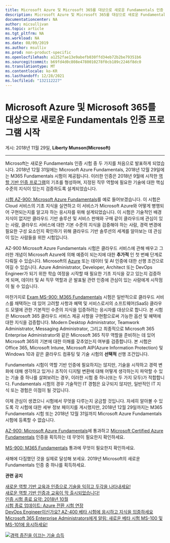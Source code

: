 ```yaml
---
title: Microsoft Azure 및 Microsoft 365를 대상으로 새로운 Fundamentals 인증 프로그램 시작 | Microsoft Docs
description: Microsoft Azure 및 Microsoft 365를 대상으로 새로운 Fundamentals 인증 프로그램 시작
documentationcenter: NA
author: micsullivan
ms.topic: article
ms.tgt_pltfrm: NA
ms.workload: NA
ms.date: 08/09/2019
ms.author: msulliv
ms.prod: non-product-specific
ms.openlocfilehash: a1252fae13e9abefb030ffd34eb72b2be79351b6
ms.sourcegitcommit: b69fd4d0c808e4780010278f0cb189c2246f8dc0
ms.translationtype: MT
ms.contentlocale: ko-KR
ms.lasthandoff: 12/28/2021
ms.locfileid: "132112227"
---
```

# <a name="our-new-fundamentals-certification-program-launches-with-microsoft-azure-and-microsoft-365"></a>Microsoft Azure 및 Microsoft 365를 대상으로 새로운 Fundamentals 인증 프로그램 시작

게시: 2018년 11월 29일, **Liberty Munson(Microsoft)**

___

Microsoft는 새로운 Fundamentals 인증 시험 중 두 가지를 처음으로 발표하게 되었습니다. 2018년 12월 31일에는 Microsoft Azure Fundamentals, 2018년 12월 29일에는 M365 Fundamentals 시험이 제공됩니다. 이러한 인증은 2018년 9월에 시작한 [역할 기반 인증 프로그램](https://www.microsoft.com/learning/browse-new-certification.aspx)의 기초를 형성하며, 지정된 직무 역할에 필요한 기술에 대한 핵심 수준의 지식이 있는지 검증하도록 설계되었습니다.

[시험 AZ-900: Microsoft Azure Fundamentals](https://www.microsoft.com/learning/exam-AZ-900.aspx)를 예로 들어보겠습니다. 이 시험은 Cloud 서비스의 기초 지식을 실연하고 이 서비스가 Microsoft Azure와 어떻게 병행되어 구현되는지를 알고자 하는 응시자를 위해 설계되었습니다. 이 시험은 기술적인 배경 지식이 없지만 클라우드 기반 솔루션 및 서비스 판매와 구매 같이 클라우드에 관심이 있는 사람, 클라우드 서비스에 대한 기본 수준의 지식을 검증해야 하는 사람, 경력 변경에 필요한 구성 요소인지 확인하기 위해 클라우드 기반 솔루션의 세계를 알아보는 데 관심이 있는 사람들을 위한 시험입니다.

AZ-900 Microsoft Azure Fundamentals 시험은 클라우드 서비스에 관해 배우고 그러한 개념이 Microsoft Azure에 의해 예증이 되는지에 대한 **추가적** 인 첫 번째 단계로 다뤄질 수 있습니다. Microsoft의 [Azure](https://www.microsoft.com/learning/azure-exams.aspx) 또는 데이터 및 AI 인증에 대한 선행 조건으로 여길 수 있습니다. Azure Administrator, Developer, Architect 또는 DevOps Engineer가 되기 위한 학습 여정을 시작할 때 필요한 기초 지식을 갖고 있는지 검증하게 되며, 데이터 및 AI 직무 역할과 곧 발표될 관련 인증에 관심이 있는 사람에게 시작점이 될 수 있습니다.

마찬가지로 [Exam MS-900: M365 Fundamentals](https://www.microsoft.com/learning/exam-MS-900.aspx) 시험은 일반적으로 클라우드 서비스를 채택하는 데 있어 고려할 사항과 혜택 및 서비스로서의 소프트웨어(SaaS) 클라우드 모델에 관한 기본적인 수준의 지식을 입증하려는 응시자를 대상으로 합니다. 본 시험은 Microsoft 365 클라우드 서비스 제공 사항을 구현함으로써 가능한 옵션 및 혜택에 대한 지식을 검증합니다. Modern Desktop Administrator, Teamwork Administrator, Messaging Administrator, 그리고 최종적으로 Microsoft 365 Enterprise Administrator와 같은 Microsoft 365 직무 역할을 준비하는 데 있어 Microsoft 365의 기본에 대한 이해를 갖추었는지 여부를 검증합니다. 본 시험은 Office 365, Microsoft Intune, Microsoft AIP(Azure Information Protection) 및 Windows 10과 같은 클라우드 컴퓨팅 및 기술 시험의 **선택적** 선행 조건입니다.

Fundamentals 시험이 역할 기반 인증에 필요하지는 않지만, 기술을 시작하고 경력 변화에 대해 생각하고 있거나 조직이 디지털 변환에 대해 어떻게 생각하는지 파악할 수 있는 기술 중 하나를 살펴보려는 경우, 이러한 시험 중 하나(또는 두 가지 모두)가 적합합니다. Fundamentals 시험의 경우 기술적인 IT 경험은 요구되지 않지만, 일반적인 IT 지식 또는 경험은 이점이 될 것입니다.

이제 관심이 생겼으니 시험에서 무엇을 다루는지 궁금할 것입니다. 자세히 알아볼 수 있도록 각 시험에 대한 세부 정보 페이지를 게시했지만, 2018년 12월 29일까지는 M365 Fundamentals 시험 또는 2018년 12월 31일까지 Microsoft Azure Fundamentals 시험에 등록할 수 없습니다.

[AZ-900: Microsoft Azure Fundamentals](https://www.microsoft.com/learning/exam-AZ-900.aspx)에 통과하고 [Microsoft Certified Azure Fundamentals](https://www.microsoft.com/learning/azure-fundamentals.aspx) 인증을 획득하는 데 무엇이 필요한지 확인하세요.

[MS-900: M365 Fundamentals](https://www.microsoft.com/learning/exam-MS-900.aspx) 통과에 무엇이 필요한지 확인하세요.

새해에 다짐했던 것을 실제로 달성해 보세요. 2019년 Microsoft의 새로운 Fundamentals 인증 중 하나를 획득하세요.

**관련 공지**

[새로운 역할 기반 교육과 인증으로 기술을 익히고 두각을 나타내세요!](https://www.microsoft.com/en-us/learning/community-blog-post.aspx?BlogId=8&Id=375161)   
[새로운 역할 기반 인증과 교육이 막 출시되었습니다!](https://www.microsoft.com/en-us/learning/community-blog-post.aspx?BlogId=8&Id=375159)   
[인증 시험 종료 요약: 2018년 10월](https://www.microsoft.com/en-us/learning/community-blog-post.aspx?BlogId=8&Id=375158)   
[시험 종료 업데이트: Azure 전환 시험 연장](https://www.microsoft.com/en-us/learning/community-blog-post.aspx?BlogId=8&Id=375172)   
[DevOps Engineer이신가요? AZ-400 베타 시험에 응시하고 지식을 입증하세요](https://www.microsoft.com/en-us/learning/community-blog-post.aspx?BlogId=8&Id=375170)   
[Microsoft 365 Enterprise Administrators에게 알림: 새로운 베타 시험 MS-100 및 MS-101에 응시하세요!](https://www.microsoft.com/en-us/learning/community-blog-post.aspx?BlogId=8&Id=375171)


[![경력 증진을 이끄는 기술 습득](images/microsoft-certified-banner.png)](https://www.microsoft.com/learning/azure-training-certification.aspx?WT.icid=mva_bnr_lexawareness_usen_asi_rightrail_oct2017)